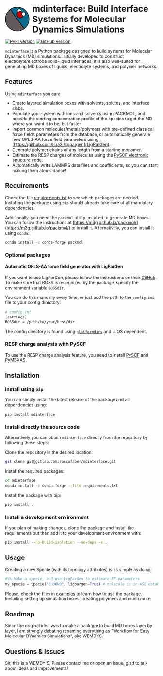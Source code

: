 <div style="display: flex; align-items: center;">
  <img src="./assets/mdinterface.png" alt="Logo" width="80"  style="margin-right: 10px;">
  <div style="display: flex; flex-direction: column;">
    <h1 style="margin: 0;">mdinterface: Build Interface Systems for Molecular Dynamics Simulations</h1>
  </div>
</div>

[![PyPI version](https://badge.fury.io/py/mdinterface.svg?icon=si%3Apython)](https://pypi.org/project/mdinterface/) [![GitHub version](https://badge.fury.io/gh/roncofaber%2Fmdinterface.svg?icon=si%3Agithub)](https://github.com/roncofaber/mdinterface)

`mdinterface` is a Python package designed to build systems for Molecular Dynamics (MD) simulations. Initially developed to construct electrolyte/electrode solid-liquid interfaces, it is also well-suited for generating MD boxes of liquids, electrolyte systems, and polymer networks.

## Features

Using `mdinterface` you can:

- Create layered simulation boxes with solvents, solutes, and interface slabs.
- Populate your system with ions and solvents using PACKMOL, and provide the starting concentration profile of the species to get the MD where you want it to be, but faster.
- Import common molecules/metals/polymers with pre-defined classical force fields parameters from the database, or automatically generate new OPLS-AA force field parameters using [https://github.com/Isra3l/ligpargen](LigParGen).
- Generate polymer chains of any length from a starting monomer.
- Estimate the RESP charges of molecules using the [PySCF  electronic structure code](https://github.com/pyscf/pyscf).
- Automatically write LAMMPS data files and coefficients, so you can start making them atoms dance!

## Requirements

Check the file [requirements.txt](requirements.txt) to see which packages are needed. Installing the package using `pip` should already take care of all mandatory dependencies.

Additionally, you need the `packmol` utility installed to generate MD boxes. You can follow the instructions at [https://m3g.github.io/packmol/](https://m3g.github.io/packmol/) to install it. Alternatively, you can install it using `conda`:

```bash
conda install -c conda-forge packmol
```

### Optional packages

#### Automatic OPLS-AA force field generator with LigParGen

If you want to use LigParGen, please follow the instructions on their [GitHub](https://github.com/Isra3l/ligpargen). To make sure that BOSS is recognized by the package, specify the environment variable `BOSSdir`.

You can do this manually every time, or just add the path to the `config.ini` file to your config directory:

```bash
# config.ini
[settings]
BOSSdir = /path/to/your/boss/dir
```

The config directory is found using [`platformdirs`](https://pypi.org/project/platformdirs/) and is OS dependent.

### RESP charge analysis with PySCF

To use the RESP charge analysis feature, you need to install [PySCF](https://github.com/pyscf/pyscf) and [PyMBXAS](https://gitlab.com/roncofaber/pymbxas).

## Installation

### Install using `pip`

You can simply install the latest release of the package and all dependencies using:

```bash
pip install mdinterface
```

### Install directly the source code

Alternatively you can obtain `mdinterface` directly from the repository by following these steps:

Clone the repository in the desired location:

```bash
git clone git@gitlab.com:roncofaber/mdinterface.git
```

Install the required packages:

```bash
cd mdinterface
conda install -c conda-forge --file requirements.txt
```

Install the package with pip:

```bash
pip install .
```

### Install a development environment

If you plan of making changes, clone the package and install the requirements but then add it to your development environment with:

```bash
pip install --no-build-isolation --no-deps -e .
```

## Usage

Creating a new Specie (with its topology attributes) is as simple as doing:

```python
#%% Make a specie, and use LigParGen to estimate FF parameters
my_specie = Specie("CH3ONO", ligpargen=True) # molecule is in ASE database
```

Please, check the files in [examples](mdinterface/examples/) to learn how to use the package. Including setting up simulation boxes, creating polymers and much more.

## Roadmap

Since the original idea was to make a package to build MD boxes layer by layer, I am strongly debating renaming everything as "Workflow for Easy Molecular DYnamics Simulations", aka WEMDYS.

## Questions & Issues

Sir, this is a WEMDY'S. Please contact me or open an issue, glad to talk about ideas and improvements!
